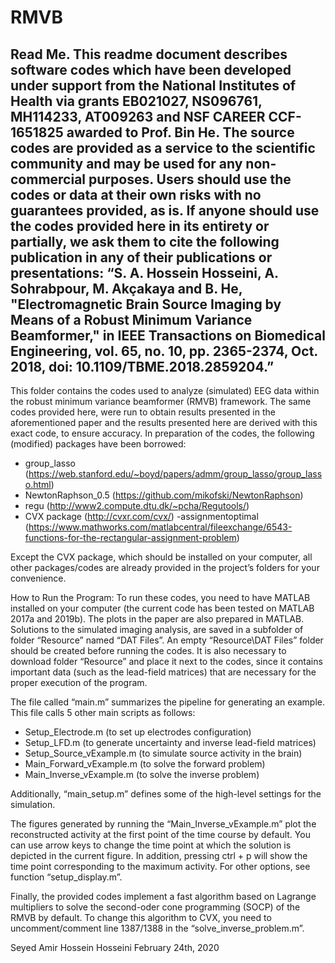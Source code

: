 # RMVB
Read Me.
This readme document describes software codes which have been developed under support from the National Institutes of Health via grants EB021027, NS096761, MH114233, AT009263 and NSF CAREER CCF-1651825 awarded to Prof. Bin He. 
The source codes are provided as a service to the scientific community and may be used for any non-commercial purposes.  Users should use the codes or data at their own risks with no guarantees provided, as is. If anyone should use the codes provided here in its entirety or partially, we ask them to cite the following publication in any of their publications or presentations:
“S. A. Hossein Hosseini, A. Sohrabpour, M. Akçakaya and B. He, "Electromagnetic Brain Source Imaging by Means of a Robust Minimum Variance Beamformer," in IEEE Transactions on Biomedical Engineering, vol. 65, no. 10, pp. 2365-2374, Oct. 2018, doi: 10.1109/TBME.2018.2859204.”
------------------------------------------------------------------------------------------------------------------------------------------

This folder contains the codes used to analyze (simulated) EEG data within the robust minimum variance beamformer (RMVB) framework. The same codes provided here, were run to obtain results presented in the aforementioned paper and the results presented here are derived with this exact code, to ensure accuracy.
In preparation of the codes, the following (modified) packages have been borrowed:
- group_lasso (https://web.stanford.edu/~boyd/papers/admm/group_lasso/group_lasso.html)
- NewtonRaphson_0.5 (https://github.com/mikofski/NewtonRaphson)
- regu (http://www2.compute.dtu.dk/~pcha/Regutools/)
- CVX package (http://cvxr.com/cvx/)
-assignmentoptimal (https://www.mathworks.com/matlabcentral/fileexchange/6543-functions-for-the-rectangular-assignment-problem)

Except the CVX package, which should be installed on your computer, all other packages/codes are already provided in the project’s folders for your convenience.

How to Run the Program:
To run these codes, you need to have MATLAB installed on your computer (the current code has been tested on MATLAB 2017a and 2019b). The plots in the paper are also prepared in MATLAB. 
Solutions to the simulated imaging analysis, are saved in a subfolder of folder “Resource” named “DAT Files”. An empty “Resource\DAT Files” folder should be created before running the codes. It is also necessary to download folder “Resource” and place it next to the codes, since it contains important data (such as the lead-field matrices) that are necessary for the proper execution of the program. 

The file called “main.m” summarizes the pipeline for generating an example. This file calls 5 other main scripts as follows:
- Setup_Electrode.m (to set up electrodes configuration) 
- Setup_LFD.m (to generate uncertainty and inverse lead-field matrices)
- Setup_Source_vExample.m (to simulate source activity in the brain) 
- Main_Forward_vExample.m (to solve the forward problem)
- Main_Inverse_vExample.m (to solve the inverse problem)

Additionally, “main_setup.m” defines some of the high-level settings for the simulation. 

The figures generated by running the “Main_Inverse_vExample.m” plot the reconstructed activity at the first point of the time course by default. You can use arrow keys to change the time point at which the solution is depicted in the current figure. In addition, pressing ctrl + p will show the time point corresponding to the maximum activity. For other options, see function “setup_display.m”.

Finally, the provided codes implement a fast algorithm based on Lagrange multipliers to solve the second-oder cone programming (SOCP) of the RMVB by default. To change this algorithm to CVX, you need to uncomment/comment line 1387/1388 in the “solve_inverse_problem.m”.  
  
Seyed Amir Hossein Hosseini
February 24th, 2020
